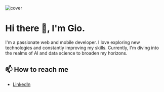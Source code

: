 <img src="./cover.png" alt="cover"/>


# Hi there 👋, I'm Gio.

I'm a passionate web and mobile developer. I love exploring new technologies and constantly improving my skills. Currently, I'm diving into the realms of AI and data science to broaden my horizons.

## 📫 How to reach me

- [LinkedIn](https://www.linkedin.com/in/giovanni-atchaoue/)
